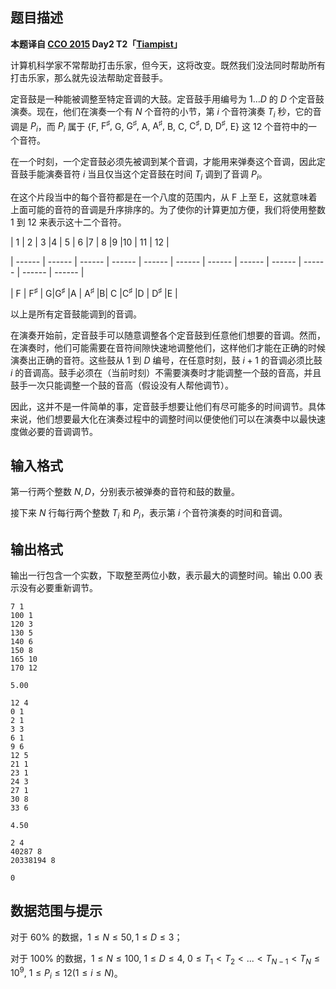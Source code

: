 ## 题目描述

**本题译自 [CCO 2015](https://cemc.math.uwaterloo.ca/contests/computing/2015/index.html) Day2 T2「[Tiampist](https://cemc.math.uwaterloo.ca/contests/computing/2015/stage%202/day2.pdf)」**

计算机科学家不常帮助打击乐家，但今天，这将改变。既然我们没法同时帮助所有打击乐家，那么就先设法帮助定音鼓手。

定音鼓是一种能被调整至特定音调的大鼓。定音鼓手用编号为 $1\dots D$ 的 $D$ 个定音鼓演奏。现在，他们在演奏一个有 $N$ 个音符的小节，第 $i$ 个音符演奏 $T_i$ 秒，它的音调是 $P_i$，而 $P_i$ 属于 $\{\text{F},$ $\text{F}^♯,$ $\text{G,}$ $\text{G}^♯,$ $\text{A},$ $\text{A}^♯,$ $\text{B},$ $\text{C},$ $\text{C}^♯,$ $\text{D},$ $\text{D}^♯,$ $\text{E}\}$ 这 12 个音符中的一个音符。

在一个时刻，一个定音鼓必须先被调到某个音调，才能用来弹奏这个音调，因此定音鼓手能演奏音符 $i$ 当且仅当这个定音鼓在时间 $T_i$ 调到了音调 $P_i$。

在这个片段当中的每个音符都是在一个八度的范围内，从 $\text{F}$ 上至 $\text{E}$，这就意味着上面可能的音符的音调是升序排序的。为了使你的计算更加方便，我们将使用整数 $1$ 到 $12$ 来表示这十二个音符。

| 1 | 2 | 3 |4 | 5 | 6 |7 | 8 |9 |10 | 11 | 12 |
| ------ | ------ | ------ | ------ | ------ | ------ | ------ | ------ | ------ | ------ | ------ | ------ |
| $\text{F}$ | $\text{F}^♯$ | $\text{G}$|$\text{G}^♯$ |$\text{A}$ | $\text{A}^♯$ |$\text{B}$| $\text{C}$ |$\text{C}^♯$ |$\text{D}$ | $\text{D}^♯$ |$\text{E}$ |

以上是所有定音鼓能调到的音调。

在演奏开始前，定音鼓手可以随意调整各个定音鼓到任意他们想要的音调。然而，在演奏时，他们可能需要在音符间隙快速地调整他们，这样他们才能在正确的时候演奏出正确的音符。这些鼓从 $1$ 到 $D$ 编号，在任意时刻，鼓 $i+1$ 的音调必须比鼓 $i$ 的音调高。鼓手必须在（当前时刻）不需要演奏时才能调整一个鼓的音高，并且鼓手一次只能调整一个鼓的音高（假设没有人帮他调节）。

因此，这并不是一件简单的事，定音鼓手想要让他们有尽可能多的时间调节。具体来说，他们想要最大化在演奏过程中的调整时间以便使他们可以在演奏中以最快速度做必要的音调调节。

## 输入格式

第一行两个整数 $N,D$，分别表示被弹奏的音符和鼓的数量。

接下来 $N$ 行每行两个整数 $T_i$ 和 $P_i$，表示第 $i$ 个音符演奏的时间和音调。

## 输出格式

输出一行包含一个实数，下取整至两位小数，表示最大的调整时间。输出 $0.00$ 表示没有必要重新调节。

```input1
7 1
100 1
120 3
130 5
140 6
150 8
165 10
170 12
```

```output1
5.00
```

```input2
12 4
0 1
2 1
3 3
6 1
9 6
12 5
21 1
23 1
24 3
27 1
30 8
33 6
```

```output2
4.50
```

```input3
2 4
40287 8
20338194 8
```

```output3
0
```

## 数据范围与提示

对于 $60\%$ 的数据，$1\le N \le 50,1\le D\le 3$；

对于 $100\%$ 的数据，$1\le N \le 100,$ $1\le D\le 4,$ $0\le T_1<T_2<...<T_{N-1}<T_N\le 10^9,$ $1\le P_i \le 12(1\le i \le N)$。

